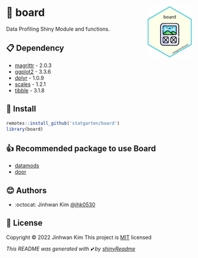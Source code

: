 # :yellow_heart: board <img src = "logo.png" width = 120 align = 'right'>
Data Profiling Shiny Module and functions.

## :clipboard: Dependency

* [magrittr](https://magrittr.tidyverse.org/) - 2.0.3
* [ggplot2](https://ggplot2.tidyverse.org/) - 3.3.6
* [dplyr](https://dplyr.tidyverse.org/) - 1.0.9
* [scales](https://scales.r-lib.org/) - 1.2.1
* [tibble](https://tibble.tidyverse.org/) - 3.1.8

## :wrench: Install

```r
remotes::install_github('statgarten/board')
library(board)
```

## :+1: Recommended package to use Board
* [datamods](https://github.com/dreamRs/datamods)
* [door](https://github.com/statgarten/door)

## :blush: Authors
* :octocat: Jinhwan Kim [@jhk0530](http://github.com/jhk0530)

## :memo: License
Copyright :copyright: 2022 Jinhwan Kim
This project is [MIT](https://opensource.org/licenses/MIT) licensed

*This README was generated with :two_hearts: by [shinyReadme](http://github.com/jhk0530/shinyReadme)*



